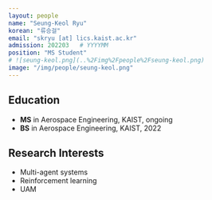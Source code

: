 ```yaml
---
layout: people
name: "Seung-Keol Ryu"
korean: "류승걸"
email: "skryu [at] lics.kaist.ac.kr"
admission: 202203   # YYYYMM
position: "MS Student"
# ![seung-keol.png](..%2Fimg%2Fpeople%2Fseung-keol.png)
image: "/img/people/seung-keol.png"
---
```


## Education

- **MS** in Aerospace Engineering, KAIST, ongoing
- **BS** in Aerospace Engineering, KAIST, 2022

## Research Interests

- Multi-agent systems
- Reinforcement learning
- UAM